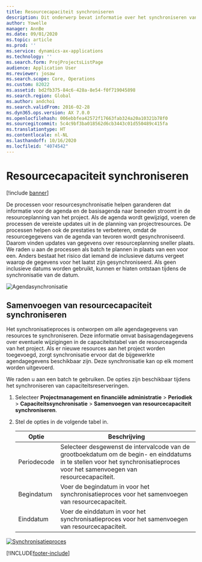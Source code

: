 ```yaml
---
title: Resourcecapaciteit synchroniseren
description: Dit onderwerp bevat informatie over het synchroniseren van de capaciteit van een resource in meerdere agenda's en projecten.
author: Yowelle
manager: AnnBe
ms.date: 09/01/2020
ms.topic: article
ms.prod: ''
ms.service: dynamics-ax-applications
ms.technology: ''
ms.search.form: ProjProjectsListPage
audience: Application User
ms.reviewer: josaw
ms.search.scope: Core, Operations
ms.custom: 82022
ms.assetid: bd2fb375-84c6-428a-8e54-f0f719045898
ms.search.region: Global
ms.author: andchoi
ms.search.validFrom: 2016-02-28
ms.dyn365.ops.version: AX 7.0.0
ms.openlocfilehash: 006ebbfea42572f17663fab324a20a10321b78f0
ms.sourcegitcommit: 5c4c9bf3ba018562d6cb3443c01d550489c415fa
ms.translationtype: HT
ms.contentlocale: nl-NL
ms.lasthandoff: 10/16/2020
ms.locfileid: "4074542"
---
```

# <a name="synchronize-resource-capacity"></a>Resourcecapaciteit synchroniseren

[!include [banner](../includes/banner.md)]

De processen voor resourcesynchronisatie helpen garanderen dat informatie voor de agenda en de basisagenda naar beneden stroomt in de resourceplanning van het project. Als de agenda wordt gewijzigd, voeren de processen de vereiste updates uit in de planning van projectresources. De processen helpen ook de prestaties te verbeteren, omdat de resourcegegevens van de agenda van tevoren wordt gesynchroniseerd. Daarom vinden updates van gegevens over resourceplanning sneller plaats. We raden u aan de processen als batch te plannen in plaats van een voor een. Anders bestaat het risico dat iemand de inclusieve datums vergeet waarop de gegevens voor het laatst zijn gesynchroniseerd. Als geen inclusieve datums worden gebruikt, kunnen er hiaten ontstaan tijdens de synchronisatie van de datum.

![Agendasynchronisatie](./media/projectresourcing04-1024x471.jpg)

## <a name="synchronize-resource-capacity-roll-ups"></a>Samenvoegen van resourcecapaciteit synchroniseren

Het synchronisatieproces is ontworpen om alle agendagegevens van resources te synchroniseren. Deze informatie omvat basisagendagegevens over eventuele wijzigingen in de capaciteitstabel van de resourceagenda van het project. Als er nieuwe resources aan het project worden toegevoegd, zorgt synchronisatie ervoor dat de bijgewerkte agendagegevens beschikbaar zijn. Deze synchronisatie kan op elk moment worden uitgevoerd.

We raden u aan een batch te gebruiken. De opties zijn beschikbaar tijdens het synchroniseren van capaciteitsreserveringen.

1. Selecteer **Projectmanagement en financiële administratie** &gt; **Periodiek** &gt; **Capaciteitssynchronisatie** &gt; **Samenvoegen van resourcecapaciteit synchroniseren**.
2. Stel de opties in de volgende tabel in.

    | Optie      | Beschrijving |
    |-------------|-------------|
    | Periodecode | Selecteer desgewenst de intervalcode van de grootboekdatum om de begin- en einddatums in te stellen voor het synchronisatieproces voor het samenvoegen van resourcecapaciteit. |
    | Begindatum  | Voer de begindatum in voor het synchronisatieproces voor het samenvoegen van resourcecapaciteit. |
    | Einddatum    | Voer de einddatum in voor het synchronisatieproces voor het samenvoegen van resourcecapaciteit. |

[![Synchronisatieproces](./media/projectresourcing09.jpg)](./media/projectresourcing09.jpg)


[!INCLUDE[footer-include](../includes/footer-banner.md)]